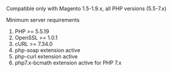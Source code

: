 Compatible only with Magento 1.5-1.9.x, all PHP versions (5.5-7.x)

Minimum server requirements
1. PHP >= 5.5.19
2. OpenSSL >= 1.0.1
3. cURL >= 7.34.0
4. php-soap extension active
5. php-curl extension active
6. php7.x-bcmath extension active for PHP 7.x
